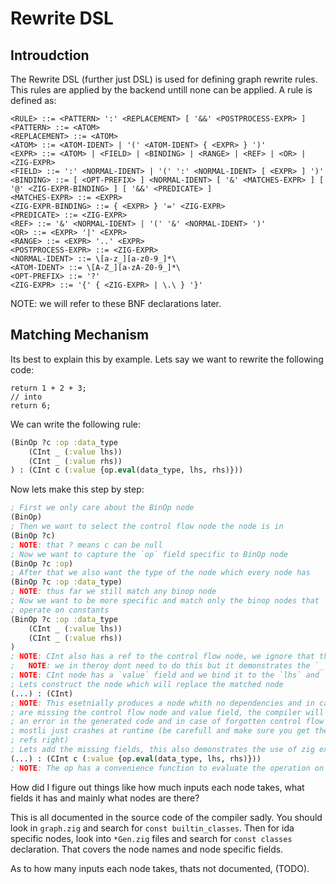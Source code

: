 # Rewrite DSL

## Introudction

The Rewrite DSL (further just DSL) is used for defining graph rewrite rules.
This rules are applied by the backend untill none can be applied. A rule is
defined as:

```bnf
<RULE> ::= <PATTERN> ':' <REPLACEMENT> [ '&&' <POSTPROCESS-EXPR> ]
<PATTERN> ::= <ATOM>
<REPLACEMENT> ::= <ATOM>
<ATOM> ::= <ATOM-IDENT> | '(' <ATOM-IDENT> { <EXPR> } ')'
<EXPR> ::= <ATOM> | <FIELD> | <BINDING> | <RANGE> | <REF> | <OR> | <ZIG-EXPR>
<FIELD> ::= ':' <NORMAL-IDENT> | '(' ':' <NORMAL-IDENT> [ <EXPR> ] ')'
<BINDING> ::= [ <OPT-PREFIX> ] <NORMAL-IDENT> [ '&' <MATCHES-EXPR> ] [ '@' <ZIG-EXPR-BINDING> ] [ '&&' <PREDICATE> ]
<MATCHES-EXPR> ::= <EXPR>
<ZIG-EXPR-BINDING> ::= { <EXPR> } '=' <ZIG-EXPR>
<PREDICATE> ::= <ZIG-EXPR>
<REF> ::= '&' <NORMAL-IDENT> | '(' '&' <NORMAL-IDENT> ')'
<OR> ::= <EXPR> '|' <EXPR>
<RANGE> ::= <EXPR> '..' <EXPR>
<POSTPROCESS-EXPR> ::= <ZIG-EXPR>
<NORMAL-IDENT> ::= \[a-z_][a-z0-9_]*\
<ATOM-IDENT> ::= \[A-Z_][a-zA-Z0-9_]*\
<OPT-PREFIX> ::= '?'
<ZIG-EXPR> ::= '{' { <ZIG-EXPR> | \.\ } '}'
```

NOTE: we will refer to these BNF declarations later.

## Matching Mechanism

Its best to explain this by example. Lets say we want to rewrite the following code:

```zig
return 1 + 2 + 3;
// into
return 6;
```

We can write the following rule:
```clj
(BinOp ?c :op :data_type
    (CInt _ (:value lhs))
    (CInt _ (:value rhs))
) : (CInt c (:value {op.eval(data_type, lhs, rhs)}))
```

Now lets make this step by step:
```clj
; First we only care about the BinOp node
(BinOp)
; Then we want to select the control flow node the node is in
(BinOp ?c)
; NOTE: that ? means c can be null
; Now we want to capture the `op` field specific to BinOp node
(BinOp ?c :op)
; After that we also want the type of the node which every node has
(BinOp ?c :op :data_type)
; NOTE: thus far we still match any binop node
; Now we want to be more specific and match only the binop nodes that
; operate on constants
(BinOp ?c :op :data_type
    (CInt _ (:value lhs))
    (CInt _ (:value rhs))
)
; NOTE: CInt also has a ref to the control flow node, we ignore that tho
;   NOTE: we in theroy dont need to do this but it demonstrates the `_`
; NOTE: CInt node has a `value` field and we bind it to the `lhs` and `rhs` respectively
; Lets construct the node which will replace the matched node
(...) : (CInt)
; NOTE: This esetnially produces a node whith no dependencies and in case of CInt we
; are missing the control flow node and value field, the compiler will give you
; an error in the generated code and in case of forgotten control flow ref, it
; mostli just crashes at runtime (be carefull and make sure you get the input
; refs right)
; Lets add the missing fields, this also demonstrates the use of zig expressions
(...) : (CInt c (:value {op.eval(data_type, lhs, rhs)}))
; NOTE: The op has a convenience function to evaluate the operation on the two values
```

How did I figure out things like how much inputs each node takes, what fields
it has and mainly what nodes are there?

This is all documented in the source code of the compiler sadly. You should
look in `graph.zig` and search for `const builtin_classes`. Then for ida
specific nodes, look into `*Gen.zig` files and search for `const classes`
declaration. That covers the node names and node specific fields.

As to how many inputs each node takes, thats not documented, (TODO).
